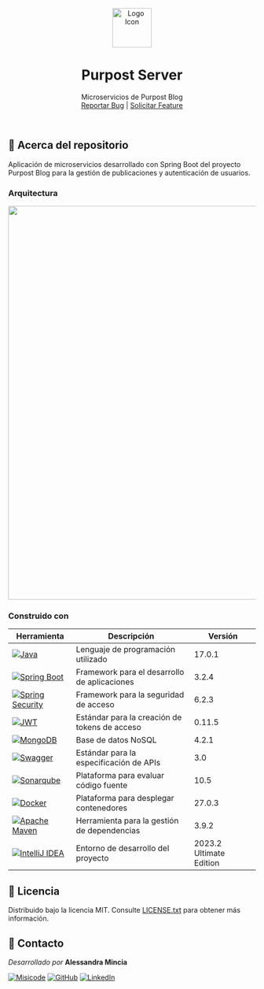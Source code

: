 <!-- PROJECT PRESENTATION -->
<div align="center">
  <a href="https://github.com/misicode/PurPost_Blog-Server">
    <img src="https://cdn-icons-png.freepik.com/256/9611/9611314.png" alt="Logo Icon" width="80" height="80">
  </a>

  <h1 align="center">Purpost Server</h1>

  <p align="center">
    <span>Microservicios de Purpost Blog</span><br>
    <a href="https://github.com/misicode/Purpost_Blog-Server/issues">Reportar Bug</a>
    |
    <a href="https://github.com/misicode/Purpost_Blog-Server/issues">Solicitar Feature</a>
  </p>
</div><br>


<!-- ABOUT THE PROJECT -->
## 📖 Acerca del repositorio

Aplicación de microservicios desarrollado con Spring Boot del proyecto Purpost Blog para la gestión de publicaciones y autenticación de usuarios.

### Arquitectura
<img src="https://github.com/user-attachments/assets/964f8c7f-4a7d-4aff-a3ea-2b546dd1f417" width=800 />

### Construido con

| Herramienta                                                    | Descripción                                   | Versión                 |
|----------------------------------------------------------------|-----------------------------------------------|-------------------------|
| [![Java][java-badge]][java-url]                                | Lenguaje de programación utilizado            | 17.0.1                  |
| [![Spring Boot][springboot-badge]][springboot-url]             | Framework para el desarrollo de aplicaciones  | 3.2.4                   |
| [![Spring Security][springsecurity-badge]][springsecurity-url] | Framework para la seguridad de acceso         | 6.2.3                   |
| [![JWT][jwt-badge]][jwt-url]                                   | Estándar para la creación de tokens de acceso | 0.11.5                  |
| [![MongoDB][mongodb-badge]][mongodb-url]                       | Base de datos NoSQL                           | 4.2.1                   |
| [![Swagger][swagger-badge]][swagger-url]                       | Estándar para la especificación de APIs       | 3.0                     |
| [![Sonarqube][sonarqube-badge]][sonarqube-url]                 | Plataforma para evaluar código fuente         | 10.5                    |
| [![Docker][docker-badge]][docker-url]                          | Plataforma para desplegar contenedores        | 27.0.3                  |
| [![Apache Maven][maven-badge]][maven-url]                      | Herramienta para la gestión de dependencias   | 3.9.2                   |
| [![IntelliJ IDEA][intellijidea-badge]][intellijidea-url]       | Entorno de desarrollo del proyecto            | 2023.2 Ultimate Edition |


<!-- LICENSE -->
## 💼 Licencia

Distribuido bajo la licencia MIT. Consulte [LICENSE.txt][license-url] para obtener más información.


<!-- CONTACT -->
## 🌸 Contacto

_Desarrollado por_ **Alessandra Mincia**

[![Misicode][misicode-badge]][misicode-url]
[![GitHub][github-badge]][github-url]
[![LinkedIn][linkedin-badge]][linkedin-url]


<!-- MARKDOWN LINKS -->
[java-badge]: https://img.shields.io/badge/java-%23ED8B00.svg?style=for-the-badge&logo=openjdk&logoColor=white
[java-url]: https://dev.java
[springboot-badge]: https://img.shields.io/badge/Spring_Boot-F2F4F9?style=for-the-badge&logo=spring-boot
[springboot-url]: https://spring.io/projects/spring-boot/
[springsecurity-badge]: https://img.shields.io/badge/Spring_Security-6DB33F?style=for-the-badge&logo=Spring-Security&logoColor=white
[springsecurity-url]: https://spring.io/projects/spring-security/
[jwt-badge]: https://img.shields.io/badge/JWT-black?style=for-the-badge&logo=JSON%20web%20tokens
[jwt-url]: https://jwt.io
[mongodb-badge]: https://img.shields.io/badge/MongoDB-4EA94B?style=for-the-badge&logo=mongodb&logoColor=white
[mongodb-url]: https://www.mongodb.com/es/what-is-mongodb
[swagger-badge]: https://img.shields.io/badge/-Swagger-%23Clojure?style=for-the-badge&logo=swagger&logoColor=white
[swagger-url]: https://swagger.io/specification/
[sonarqube-badge]: https://img.shields.io/badge/SonarQube-black?style=for-the-badge&logo=sonarqube&logoColor=4E9BCD
[sonarqube-url]: https://docs.sonarqube.org/latest/
[docker-badge]: https://img.shields.io/badge/docker-%230db7ed.svg?style=for-the-badge&logo=docker&logoColor=white
[docker-url]: https://www.docker.com/blog/kickstart-your-spring-boot-application-development/
[maven-badge]: https://img.shields.io/badge/Maven-C71A36?style=for-the-badge&logo=Apache%20Maven&logoColor=white
[maven-url]: https://maven.apache.org
[intellijidea-badge]: https://img.shields.io/badge/IntelliJ_IDEA-000000.svg?style=for-the-badge&logo=intellij-idea&logoColor=white
[intellijidea-url]: https://www.jetbrains.com/idea/download/
[license-url]: ./LICENSE.txt
[misicode-badge]: https://img.shields.io/badge/misicode-C020FF?logo=githubsponsors&logoColor=fff
[misicode-url]: https://misicode.netlify.app/
[github-badge]: https://img.shields.io/badge/Github-272727?logo=github&logoColor=fff
[github-url]: https://github.com/misicode
[linkedin-badge]: https://img.shields.io/badge/LinkedIn-0A66C2?logo=linkedin&logoColor=fff
[linkedin-url]: https://www.linkedin.com/in/misicode